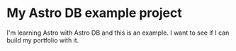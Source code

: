 # My Astro DB example project

I'm learning Astro with Astro DB and this is an example. I want to see if I can build my portfolio with it.